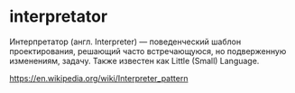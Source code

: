 # interpretator

Интерпретатор (англ. Interpreter) — поведенческий шаблон проектирования, решающий часто встречающуюся, но подверженную изменениям, задачу. Также известен как Little (Small) Language.

https://en.wikipedia.org/wiki/Interpreter_pattern

